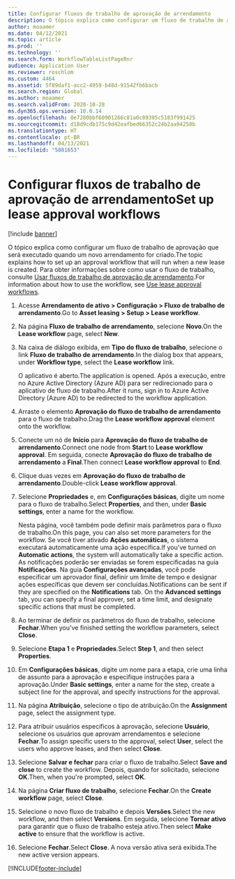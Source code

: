 ```yaml
---
title: Configurar fluxos de trabalho de aprovação de arrendamento
description: O tópico explica como configurar um fluxo de trabalho de aprovação que será executado quando um novo arrendamento for criado.
author: moaamer
ms.date: 04/12/2021
ms.topic: article
ms.prod: ''
ms.technology: ''
ms.search.form: WorkflowTableListPageRnr
audience: Application User
ms.reviewer: roschlom
ms.custom: 4464
ms.assetid: 5f89daf1-acc2-4959-b48d-91542fb6bacb
ms.search.region: Global
ms.author: moaamer
ms.search.validFrom: 2020-10-28
ms.dyn365.ops.version: 10.0.14
ms.openlocfilehash: 0e7280bbf60901266c81a0c89395c5183f991425
ms.sourcegitcommit: d18d9cdb175c9d42eafbed66352c24b2aa94258b
ms.translationtype: HT
ms.contentlocale: pt-BR
ms.lasthandoff: 04/13/2021
ms.locfileid: "5881653"
---
```

# <a name="set-up-lease-approval-workflows"></a><span data-ttu-id="9843b-103">Configurar fluxos de trabalho de aprovação de arrendamento</span><span class="sxs-lookup"><span data-stu-id="9843b-103">Set up lease approval workflows</span></span>

[!include [banner](../includes/banner.md)]

<span data-ttu-id="9843b-104">O tópico explica como configurar um fluxo de trabalho de aprovação que será executado quando um novo arrendamento for criado.</span><span class="sxs-lookup"><span data-stu-id="9843b-104">The topic explains how to set up an approval workflow that will run when a new lease is created.</span></span> <span data-ttu-id="9843b-105">Para obter informações sobre como usar o fluxo de trabalho, consulte [Usar fluxos de trabalho de aprovação de arrendamento](use-create-lease-wrkflw.md).</span><span class="sxs-lookup"><span data-stu-id="9843b-105">For information about how to use the workflow, see [Use lease approval workflows](use-create-lease-wrkflw.md).</span></span> 

1. <span data-ttu-id="9843b-106">Acesse **Arrendamento de ativo \> Configuração \> Fluxo de trabalho de arrendamento**.</span><span class="sxs-lookup"><span data-stu-id="9843b-106">Go to **Asset leasing \> Setup \> Lease workflow**.</span></span>
2. <span data-ttu-id="9843b-107">Na página **Fluxo de trabalho de arrendamento**, selecione **Novo**.</span><span class="sxs-lookup"><span data-stu-id="9843b-107">On the **Lease workflow** page, select **New**.</span></span>
3. <span data-ttu-id="9843b-108">Na caixa de diálogo exibida, em **Tipo do fluxo de trabalho**, selecione o link **Fluxo de trabalho de arrendamento**.</span><span class="sxs-lookup"><span data-stu-id="9843b-108">In the dialog box that appears, under **Workflow type**, select the **Lease workflow** link.</span></span>

    <span data-ttu-id="9843b-109">O aplicativo é aberto.</span><span class="sxs-lookup"><span data-stu-id="9843b-109">The application is opened.</span></span> <span data-ttu-id="9843b-110">Após a execução, entre no Azure Active Directory (Azure AD) para ser redirecionado para o aplicativo de fluxo de trabalho.</span><span class="sxs-lookup"><span data-stu-id="9843b-110">After it runs, sign in to Azure Active Directory (Azure AD) to be redirected to the workflow application.</span></span>

4. <span data-ttu-id="9843b-111">Arraste o elemento **Aprovação do fluxo de trabalho de arrendamento** para o fluxo de trabalho.</span><span class="sxs-lookup"><span data-stu-id="9843b-111">Drag the **Lease workflow approval** element onto the workflow.</span></span>
5. <span data-ttu-id="9843b-112">Conecte um nó de **Início** para **Aprovação do fluxo de trabalho de arrendamento**.</span><span class="sxs-lookup"><span data-stu-id="9843b-112">Connect one node from **Start** to **Lease workflow approval**.</span></span> <span data-ttu-id="9843b-113">Em seguida, conecte **Aprovação do fluxo de trabalho de arrendamento** a **Final**.</span><span class="sxs-lookup"><span data-stu-id="9843b-113">Then connect **Lease workflow approval** to **End**.</span></span>
6. <span data-ttu-id="9843b-114">Clique duas vezes em **Aprovação do fluxo de trabalho de arrendamento**.</span><span class="sxs-lookup"><span data-stu-id="9843b-114">Double-click **Lease workflow approval**.</span></span>
7. <span data-ttu-id="9843b-115">Selecione **Propriedades** e, em **Configurações básicas**, digite um nome para o fluxo de trabalho.</span><span class="sxs-lookup"><span data-stu-id="9843b-115">Select **Properties**, and then, under **Basic settings**, enter a name for the workflow.</span></span>

    <span data-ttu-id="9843b-116">Nesta página, você também pode definir mais parâmetros para o fluxo de trabalho.</span><span class="sxs-lookup"><span data-stu-id="9843b-116">On this page, you can also set more parameters for the workflow.</span></span> <span data-ttu-id="9843b-117">Se você tiver ativado **Ações automáticas**, o sistema executará automaticamente uma ação específica.</span><span class="sxs-lookup"><span data-stu-id="9843b-117">If you've turned on **Automatic actions**, the system will automatically take a specific action.</span></span> <span data-ttu-id="9843b-118">As notificações poderão ser enviadas se forem especificadas na guia **Notificações**. Na guia **Configurações avançadas**, você pode especificar um aprovador final, definir um limite de tempo e designar ações específicas que devem ser concluídas.</span><span class="sxs-lookup"><span data-stu-id="9843b-118">Notifications can be sent if they are specified on the **Notifications** tab. On the **Advanced settings** tab, you can specify a final approver, set a time limit, and designate specific actions that must be completed.</span></span>

8. <span data-ttu-id="9843b-119">Ao terminar de definir os parâmetros do fluxo de trabalho, selecione **Fechar**.</span><span class="sxs-lookup"><span data-stu-id="9843b-119">When you've finished setting the workflow parameters, select **Close**.</span></span>
9. <span data-ttu-id="9843b-120">Selecione **Etapa 1** e **Propriedades**.</span><span class="sxs-lookup"><span data-stu-id="9843b-120">Select **Step 1**, and then select **Properties**.</span></span>
10. <span data-ttu-id="9843b-121">Em **Configurações básicas**, digite um nome para a etapa, crie uma linha de assunto para a aprovação e especifique instruções para a aprovação.</span><span class="sxs-lookup"><span data-stu-id="9843b-121">Under **Basic settings**, enter a name for the step, create a subject line for the approval, and specify instructions for the approval.</span></span>
11. <span data-ttu-id="9843b-122">Na página **Atribuição**, selecione o tipo de atribuição.</span><span class="sxs-lookup"><span data-stu-id="9843b-122">On the **Assignment** page, select the assignment type.</span></span>
12. <span data-ttu-id="9843b-123">Para atribuir usuários específicos à aprovação, selecione **Usuário**, selecione os usuários que aprovam arrendamentos e selecione **Fechar**.</span><span class="sxs-lookup"><span data-stu-id="9843b-123">To assign specific users to the approval, select **User**, select the users who approve leases, and then select **Close**.</span></span>
13. <span data-ttu-id="9843b-124">Selecione **Salvar e fechar** para criar o fluxo de trabalho.</span><span class="sxs-lookup"><span data-stu-id="9843b-124">Select **Save and close** to create the workflow.</span></span> <span data-ttu-id="9843b-125">Depois, quando for solicitado, selecione **OK**.</span><span class="sxs-lookup"><span data-stu-id="9843b-125">Then, when you're prompted, select **OK**.</span></span>
14. <span data-ttu-id="9843b-126">Na página **Criar fluxo de trabalho**, selecione **Fechar**.</span><span class="sxs-lookup"><span data-stu-id="9843b-126">On the **Create workflow** page, select **Close**.</span></span>
14. <span data-ttu-id="9843b-127">Selecione o novo fluxo de trabalho e depois **Versões**.</span><span class="sxs-lookup"><span data-stu-id="9843b-127">Select the new workflow, and then select **Versions**.</span></span> <span data-ttu-id="9843b-128">Em seguida, selecione **Tornar ativo** para garantir que o fluxo de trabalho esteja ativo.</span><span class="sxs-lookup"><span data-stu-id="9843b-128">Then select **Make active** to ensure that the workflow is active.</span></span>
15. <span data-ttu-id="9843b-129">Selecione **Fechar**.</span><span class="sxs-lookup"><span data-stu-id="9843b-129">Select **Close**.</span></span> <span data-ttu-id="9843b-130">A nova versão ativa será exibida.</span><span class="sxs-lookup"><span data-stu-id="9843b-130">The new active version appears.</span></span>


[!INCLUDE[footer-include](../../includes/footer-banner.md)]
